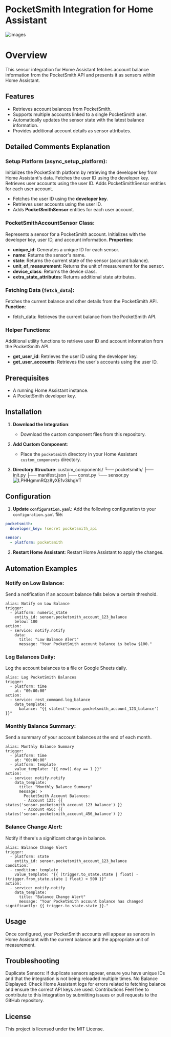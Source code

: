 # PocketSmith Integration for Home Assistant
![images](https://github.com/cloudbr34k84/home-assistant-pocketsmith/assets/58960644/1c0cf466-9dcf-4fcc-ad4a-6ed30da3bd95)

# Overview
This sensor integration for Home Assistant fetches account balance information from the PocketSmith API and presents it as sensors within Home Assistant.

## Features
 - Retrieves account balances from PocketSmith.
 - Supports multiple accounts linked to a single PocketSmith user.
 - Automatically updates the sensor state with the latest balance information.
 - Provides additional account details as sensor attributes.
## Detailed Comments Explanation
### Setup Platform (async_setup_platform):
 Initializes the PocketSmith platform by retrieving the developer key from Home Assistant's data. Fetches the user ID using the developer key. Retrieves user accounts using the user ID. Adds PocketSmithSensor entities for each user account.
 - Fetches the user ID using the  **developer key**. 
 - Retrieves user accounts using the user ID.
 -  Adds  **PocketSmithSensor** entities for each user account.

### PocketSmithAccountSensor Class:
Represents a sensor for a PocketSmith account.
Initializes with the developer key, user ID, and account information.
**Properties**:
 - **unique_id**: Generates a unique ID for each sensor.
 - **name**: Returns the sensor's name.
 - **state**: Returns the current state of the sensor (account balance).
 - **unit_of_measurement**: Returns the unit of measurement for the sensor.
 - **device_class**: Returns the device class.
 - **extra_state_attributes**: Returns additional state attributes.

### Fetching Data (`fetch_data`):
Fetches the current balance and other details from the PocketSmith API.
**Function**:
 - fetch_data: Retrieves the current balance from the PocketSmith API.
 
### Helper Functions:
Additional utility functions to retrieve user ID and account information from the PocketSmith API.
 - **get_user_id**: Retrieves the user ID using the developer key.
 - **get_user_accounts**: Retrieves the user's accounts using the user ID.

## Prerequisites
 - A running Home Assistant instance.
 - A PocketSmith developer key.

## Installation

1. **Download the Integration**:
   - Download the custom component files from this repository.

2. **Add Custom Component**:
   - Place the `pocketsmith` directory in your Home Assistant `custom_components` directory.

3. **Directory Structure**:
custom_components/
└── pocketsmith/
├── init.py
├── manifest.json
├── const.py
└── sensor.py
![LPHHgmmRQz8yXE1v3khgVT](https://github.com/cloudbr34k84/home-assistant-pocketsmith/assets/58960644/ab51d2a9-2c42-4244-8dd8-708f6ee02a36)


## Configuration

1. **Update `configuration.yaml`**:
Add the following configuration to your `configuration.yaml` file:
```yaml
pocketsmith:
  developer_key: !secret pocketsmith_api

sensor:
  - platform: pocketsmith
```
2. **Restart Home Assistant**:
Restart Home Assistant to apply the changes.

## Automation Examples
### Notify on Low Balance:
Send a notification if an account balance falls below a certain threshold.
```
alias: Notify on Low Balance
trigger:
  - platform: numeric_state
    entity_id: sensor.pocketsmith_account_123_balance
    below: 100
action:
  - service: notify.notify
    data:
      title: "Low Balance Alert"
      message: "Your PocketSmith account balance is below $100."
```
### Log Balances Daily:
Log the account balances to a file or Google Sheets daily.
```
alias: Log PocketSmith Balances
trigger:
  - platform: time
    at: "00:00:00"
action:
  - service: rest_command.log_balance
    data_template:
      balance: "{{ states('sensor.pocketsmith_account_123_balance') }}"
```
### Monthly Balance Summary:
Send a summary of your account balances at the end of each month.
```
alias: Monthly Balance Summary
trigger:
  - platform: time
    at: "00:00:00"
  - platform: template
    value_template: "{{ now().day == 1 }}"
action:
  - service: notify.notify
    data_template:
      title: "Monthly Balance Summary"
      message: >
        PocketSmith Account Balances:
        - Account 123: {{ states('sensor.pocketsmith_account_123_balance') }}
        - Account 456: {{ states('sensor.pocketsmith_account_456_balance') }}
```
### Balance Change Alert:
Notify if there's a significant change in balance.
```
alias: Balance Change Alert
trigger:
  - platform: state
    entity_id: sensor.pocketsmith_account_123_balance
condition:
  - condition: template
    value_template: "{{ (trigger.to_state.state | float) - (trigger.from_state.state | float) > 500 }}"
action:
  - service: notify.notify
    data_template:
      title: "Balance Change Alert"
      message: "Your PocketSmith account balance has changed significantly: {{ trigger.to_state.state }}."
```



## Usage

Once configured, your PocketSmith accounts will appear as sensors in Home Assistant with the current balance and the appropriate unit of measurement.

## Troubleshooting
Duplicate Sensors: If duplicate sensors appear, ensure you have unique IDs and that the integration is not being reloaded multiple times.
No Balance Displayed: Check Home Assistant logs for errors related to fetching balance and ensure the correct API keys are used.
Contributions
Feel free to contribute to this integration by submitting issues or pull requests to the GitHub repository.

## License
This project is licensed under the MIT License.


